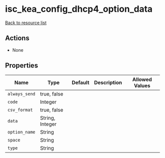 # isc_kea_config_dhcp4_option_data

[Back to resource list](../README.md#resources)

## Actions

- None

## Properties

| Name          | Type            | Default | Description | Allowed Values |
| ------------- | --------------- | ------- | ----------- | -------------- |
| `always_send` | true, false     |         |             |                |
| `code`        | Integer         |         |             |                |
| `csv_format`  | true, false     |         |             |                |
| `data`        | String, Integer |         |             |                |
| `option_name` | String          |         |             |                |
| `space`       | String          |         |             |                |
| `type`        | String          |         |             |                |
